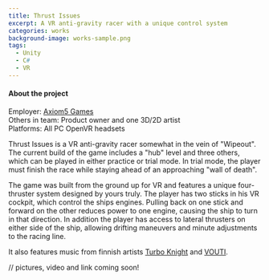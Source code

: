 ```yaml
---
title: Thrust Issues
excerpt: A VR anti-gravity racer with a unique control system
categories: works
background-image: works-sample.png
tags:
  - Unity
  - C#
  - VR
---
```


#### About the project

Employer: [Axiom5 Games](https://axiom5.games)<br>
Others in team: Product owner and one 3D/2D artist<br>
Platforms: All PC OpenVR headsets<br>



Thrust Issues is a VR anti-gravity racer somewhat in the vein of "Wipeout". The current build of the game includes a "hub" level and three others, which can be played in either practice or trial mode. In trial mode, the player must finish the race while staying ahead of an approaching "wall of death".

The game was built from the ground up for VR and features a unique four-thruster system designed by yours truly. The player has two sticks in his VR cockpit, which control the ships engines. Pulling back on one stick and forward on the other reduces power to one engine, causing the ship to turn in that direction. In addition the player has access to lateral thrusters on either side of the ship, allowing drifting maneuvers and minute adjustments to the racing line.

It also features music from finnish artists [Turbo Knight](https://turboknight.com/) and [VOUTI](https://soundcloud.com/voutimusic).

// pictures, video and link coming soon!
